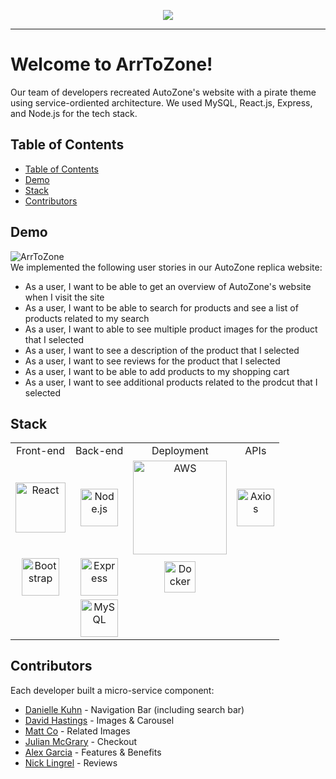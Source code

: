 <p align="center">
  <img src="https://i.imgur.com/QTQETFB.png">
</p>

------------------------------
# Welcome to ArrToZone!
Our team of developers recreated AutoZone's website with a pirate theme using service-ordiented architecture. We used MySQL, React.js, Express, and Node.js for the tech stack. 

## Table of Contents 
  - [Table of Contents](#table-of-contents)
  - [Demo](#demo)
  - [Stack](#stack)
  - [Contributors](#contributors)

## Demo
![ArrToZone](https://github.com/daniellekuhn/ArrToZoneGIF/blob/master/ArrToZone.gif)</br>
We implemented the following user stories in our AutoZone replica website:
  - As a user, I want to be able to get an overview of AutoZone's website when I visit the site
  - As a user, I want to be able to search for products and see a list of products related to my search
  - As a user, I want to able to see multiple product images for the product that I selected
  - As a user, I want to see a description of the product that I selected
  - As a user, I want to see reviews for the product that I selected
  - As a user, I want to be able to add products to my shopping cart
  - As a user, I want to see additional products related to the prodcut that I selected

## Stack
<table>
  <tr>
  </tr>
  <tr>
    <td align="center">Front-end</td>
    <td align="center">Back-end</td>
    <td align="center">Deployment</td>
    <td align="center">APIs</td>
  </tr>
  <tr>
    <td align="center"><img src="https://upload.wikimedia.org/wikipedia/commons/thumb/a/a7/React-icon.svg/1280px-React-icon.svg.png" alt="React" title="React" width="80px"/></td>
    <td align="center"><img src="https://upload.wikimedia.org/wikipedia/commons/thumb/d/d9/Node.js_logo.svg/1280px-Node.js_logo.svg.png" alt="Node.js" title="Node.js" width="60px"/></td>
    <td align="center"><img src="https://d2908q01vomqb2.cloudfront.net/cb4e5208b4cd87268b208e49452ed6e89a68e0b8/2018/02/20/AWS-Elastic-Beanstalk-Logo.png" alt="AWS" title="AWS" width="150px"/></td>
    <td align="center"><img src="https://user-images.githubusercontent.com/8939680/57233884-20344080-6fe5-11e9-8df3-0df1282e1574.png" alt="Axios" title="Axios" width="60px"/></td>
  </tr>
  <tr>
    <td align="center"><img src="https://fuzati.com/wp-content/uploads/2016/12/Bootstrap-Logo.png" alt="Bootstrap" title="Bootstrap" width="60px"/></td>
    <td align="center"><img src="https://buttercms.com/static/images/tech_banners/ExpressJS.png" alt="Express" title="Express" width="60px"/></td>
        <td align="center"><img src="https://www.docker.com/sites/default/files/d8/styles/role_icon/public/2019-07/Docker-Logo-White-RGB_Vertical-BG_0.png?itok=8Tuac9I3" alt="Docker" title="Docker" width="50px"/></td>
  </tr>
  <tr>
    <td></td>
    <td align="center"><img src="https://upload.wikimedia.org/wikipedia/en/thumb/6/62/MySQL.svg/272px-MySQL.svg.png" alt="MySQL" title="MySQL" width="60px"/></td>
  </tr>
</table>  

## Contributors
Each developer built a micro-service component:
  - [Danielle Kuhn](https://github.com/daniellekuhn) - Navigation Bar (including search bar)
  - [David Hastings](https://github.com/davehastings) - Images & Carousel
  - [Matt Co](https://github.com/comatthewb) - Related Images
  - [Julian McGrary](https://github.com/jmccra) - Checkout
  - [Alex Garcia](https://github.com/jandrog) - Features & Benefits
  - [Nick Lingrel](https://github.com/nlingrel) - Reviews
 

  
